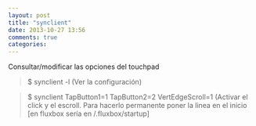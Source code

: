 ```yaml
---
layout: post
title: "synclient"
date: 2013-10-27 13:56
comments: true
categories: 
---
```

Consultar/modificar las opciones del touchpad

>$ synclient -l (Ver la configuración)

>$ synclient TapButton1=1 TapButton2=2 VertEdgeScroll=1 (Activar el click y el escroll. Para hacerlo permanente poner la linea en el inicio [en fluxbox sería en /.fluxbox/startup]

